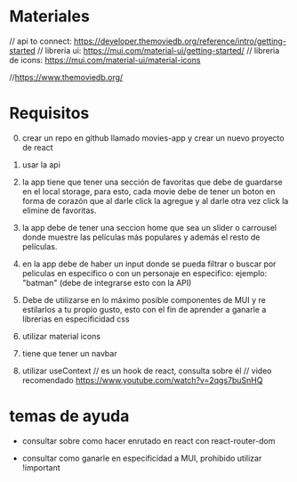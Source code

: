 # Materiales

// api to connect: https://developer.themoviedb.org/reference/intro/getting-started
// libreria ui: https://mui.com/material-ui/getting-started/
// libreria de icons: https://mui.com/material-ui/material-icons

//https://www.themoviedb.org/

# Requisitos

0. crear un repo en github llamado movies-app y crear un nuevo proyecto de react

1. usar la api

2. la app tiene que tener una sección de favoritas que debe de guardarse en el local storage,
   para esto, cada movie debe de tener un boton en forma de corazón que al darle click la agregue y al darle otra vez click la elimine de favoritas.

3. la app debe de tener una seccion home que sea un slider o carrousel donde muestre las películas más populares y además el resto de películas.

4. en la app debe de haber un input donde se pueda filtrar o buscar por peliculas en especifico o con un personaje en especifico: ejemplo: "batman" (debe de integrarse esto con la API)

5. Debe de utilizarse en lo máximo posible componentes de MUI y re estilarlos a tu propio gusto, esto con el fin de aprender a ganarle a librerias en especificidad css

6. utilizar material icons

7. tiene que tener un navbar

8. utilizar useContext // es un hook de react, consulta sobre él
   // video recomendado https://www.youtube.com/watch?v=2qgs7buSnHQ

# temas de ayuda

- consultar sobre como hacer enrutado en react con react-router-dom

- consultar como ganarle en especificidad a MUI, prohibido utilizar !important
